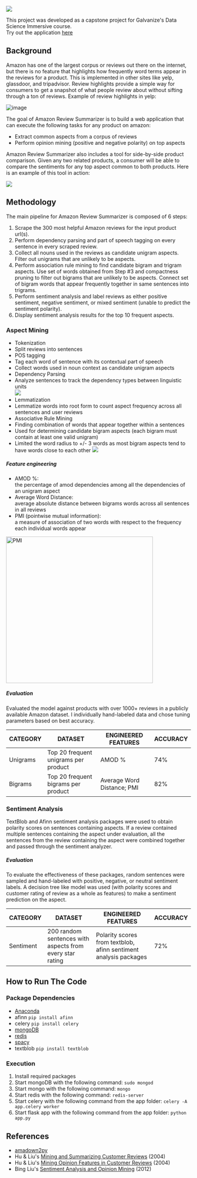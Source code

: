 ![](app/static/img/ars.png)

This project was developed as a capstone project for Galvanize's Data Science Immersive course.  
Try out the application [here](http://www.reviewsummarizer.net/)

## Background

Amazon has one of the largest corpus or reviews out there on the internet, but there is no feature that highlights how frequently word terms appear in the reviews for a product. This is implemented in other sites like yelp, glassdoor, and tripadvisor. Review highlights provide a simple way for consumers to get a snapshot of what people review about without sifting through a ton of reviews. Example of review highlights in yelp:

![image](https://www.yelpblog.com/wp-content/uploads/2012/12/6a00d83452b44469e2017ee5fe80c9970d.png)

The goal of Amazon Review Summarizer is to build a web application that can execute the following tasks for any product on amazon:
* Extract common aspects from a corpus of reviews
* Perform opinion mining (positive and negative polarity) on top aspects

Amazon Review Summarizer also includes a tool for side-by-side product comparison. Given any two related products, a consumer will be able to compare the sentiments for any top aspect common to both products. Here is an example of this tool in action:

![](app/static/img/ars_example.png)

## Methodology

The main pipeline for Amazon Review Summarizer is composed of 6 steps:

1. Scrape the 300 most helpful Amazon reviews for the input product url(s).
2. Perform dependency parsing and part of speech tagging on every sentence in every scraped review.
3. Collect all nouns used in the reviews as candidate unigram aspects. Filter out unigrams that are unlikely to be aspects.
4. Perform association rule mining to find candidate bigram and trigram aspects. Use set of words obtained from Step #3 and compactness pruning to filter out bigrams that are unlikely to be aspects. Connect set of bigram words that appear frequently together in same sentences into trigrams.
5. Perform sentiment analysis and label reviews as either positive sentiment, negative sentiment, or mixed sentiment (unable to predict the sentiment polarity).
6. Display sentiment analysis results for the top 10 frequent aspects.

### Aspect Mining

* Tokenization
 * Split reviews into sentences
* POS tagging
 * Tag each word of sentence with its contextual part of speech  
 * Collect words used in noun context as candidate unigram aspects
* Dependency Parsing
 * Analyze sentences to track the dependency types between linguistic units  
 ![](app/static/img/depgraph0.png)
* Lemmatization
 * Lemmatize words into root form to count aspect frequency across all sentences and user reviews
* Associative Rule Mining
 * Finding combination of words that appear together within a sentences
 * Used for determining candidate bigram aspects (each bigram must contain at least one valid unigram)
 * Limited the word radius to +/- 3 words as most bigram aspects tend to have words close to each other
  ![](app/static/img/apriori_example.png)

##### Feature engineering

* AMOD %:  
the percentage of amod dependencies among all the dependencies of an unigram aspect
* Average Word Distance:  
average absolute distance between bigrams words across all sentences in all reviews
* PMI (pointwise mutual information):  
a measure of association of two words with respect to the frequency each individual words appear  
<img src="app/static/img/PMI.png" alt="PMI" style="width: 400px;"/>

##### Evaluation

Evaluated the model against products with over 1000+ reviews in a publicly available Amazon dataset. I individually hand-labeled data and chose tuning parameters based on best accuracy.

| CATEGORY  | DATASET                                                  | ENGINEERED FEATURES                                              | ACCURACY |
|-----------|----------------------------------------------------------|------------------------------------------------------------------|----------|
| Unigrams  | Top 20 frequent unigrams per product                     | AMOD %                                                           | 74%      |
| Bigrams   | Top 20 frequent bigrams per product                      | Average Word Distance; PMI                                       | 82%      |

### Sentiment Analysis

TextBlob and Afinn sentiment analysis packages were used to obtain polarity scores on sentences containing aspects. If a review contained multiple sentences containing the aspect under evaluation, all the sentences from the review containing the aspect were combined together and passed through the sentiment analyzer.

##### Evaluation

To evaluate the effectiveness of these packages, random sentences were sampled and hand-labeled with positive, negative, or neutral sentiment labels. A decision tree like model was used (with polarity scores and customer rating of review as a whole as features) to make a sentiment prediction on the aspect.

| CATEGORY  | DATASET                                                  | ENGINEERED FEATURES                                              | ACCURACY |
|-----------|----------------------------------------------------------|------------------------------------------------------------------|----------|
| Sentiment | 200 random sentences with aspects from every star rating | Polarity scores from textblob, afinn sentiment analysis packages | 72%      |

## How to Run The Code

### Package Dependencies
* [Anaconda](https://docs.continuum.io/anaconda/install)
* afinn ```pip install afinn```
* celery ```pip install celery```
* [mongoDB](https://docs.mongodb.com/manual/administration/install-community/)
* [redis](https://www.digitalocean.com/community/tutorials/how-to-install-and-use-redis)
* [spacy](https://spacy.io/docs/#getting-started)
* textblob ```pip install textblob```

### Execution
1. Install required packages
2. Start mongoDB with the following command: ```sudo mongod```
3. Start mongo with the following command: ```mongo```
4. Start redis with the following command: ```redis-server```
5. Start celery with the following command from the app folder: ```celery -A app.celery worker```
6. Start flask app with the following command from the app folder: ```python app.py```


## References
* [amadown2py](https://github.com/aesuli/amadown2py)
* Hu & Liu's [Mining and Summarizing Customer Reviews](http://users.cis.fiu.edu/~lli003/Sum/KDD/2004/p168-hu.pdf) (2004)
* Hu & Liu's [Mining Opinion Features in Customer Reviews](https://www.aaai.org/Papers/AAAI/2004/AAAI04-119.pdf) (2004)
* Bing Liu's [Sentiment Analysis and Opinion Mining](http://www.cs.uic.edu/~liub/FBS/SentimentAnalysis-and-OpinionMining.pdf) (2012)
